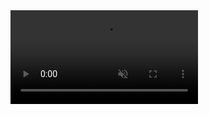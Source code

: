 <!DOCTYPE html>
<html lang="en">
<head>
</head>
<body>
    <!-- video background or other content goes here -->
    <video autoplay loop muted playsinline>
        <source src="videos/MicrosoftTeams-video.mp4" type="video/mp4">
    </video>
</body>
</html>
